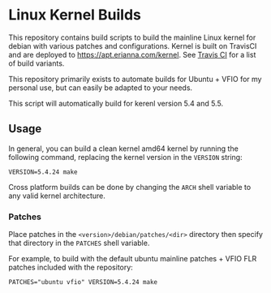 # Linux Kernel Builds

This repository contains build scripts to build the mainline Linux kernel for debian with various patches and configurations. Kernel is built on TravisCI and are deployed to https://apt.erianna.com/kernel. See [Travis CI](https://travis-ci.com/charlesportwoodii/kernel-build) for a list of build variants.

This repository primarily exists to automate builds for Ubuntu + VFIO for my personal use, but can easily be adapted to your needs.

This script will automatically build for kerenl version 5.4 and 5.5.

## Usage

In general, you can build a clean kernel amd64 kernel by running the following command, replacing the kernel version in the `VERSION` string:

```
VERSION=5.4.24 make
```

Cross platform builds can be done by changing the `ARCH` shell variable to any valid kernel architecture.

### Patches

Place patches in the `<version>/debian/patches/<dir>` directory then specify that directory in the `PATCHES` shell variable.

For example, to build with the default ubuntu mainline patches + VFIO FLR patches included with the repository:

```
PATCHES="ubuntu vfio" VERSION=5.4.24 make
```